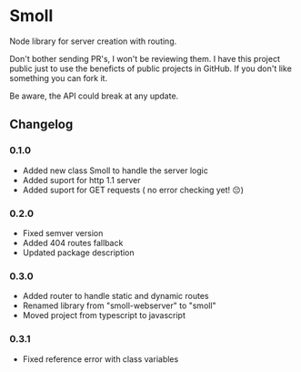 # Smoll

Node library for server creation with routing. 

Don't bother sending PR's, I won't be reviewing them. I have this project public just to use the beneficts of public projects in GitHub. If you don't like something you can fork it.

Be aware, the API could break at any update.

## Changelog

### 0.1.0

- Added new class Smoll to handle the server logic
- Added suport for http 1.1 server
- Added suport for GET requests ( no error checking yet! 😔)

### 0.2.0

- Fixed semver version
- Added 404 routes fallback
- Updated package description

### 0.3.0

- Added router to handle static and dynamic routes
- Renamed library from "smoll-webserver" to "smoll"
- Moved project from typescript to javascript

### 0.3.1
- Fixed reference error with class variables